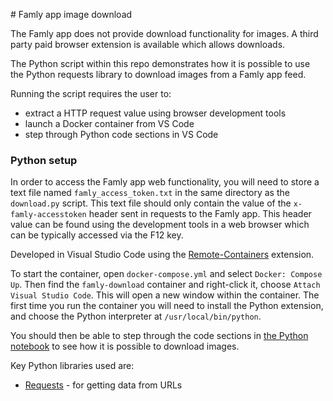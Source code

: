 # Famly app image download

The Famly app does not provide download functionality for images. A third party paid browser extension is available which allows downloads.

The Python script within this repo demonstrates how it is possible to use the Python requests library to download images from a Famly app feed.

Running the script requires the user to:

* extract a HTTP request value using browser development tools
* launch a Docker container from VS Code
* step through Python code sections in VS Code

### Python setup

In order to access the Famly app web functionality, you will need to store a text file named `famly_access_token.txt` in the same directory as the `download.py` script. This text file should only contain the value of the `x-famly-accesstoken` header sent in requests to the Famly app. This header value can be found using the development tools in a web browser which can be typically accessed via the F12 key.

Developed in Visual Studio Code using the [Remote-Containers](https://code.visualstudio.com/docs/devcontainers/containers) extension. 

To start the container, open `docker-compose.yml` and select `Docker: Compose Up`. Then find the `famly-download` container and right-click it, choose `Attach Visual Studio Code`. This will open a new window within the container. The first time you run the container you will need to install the Python extension, and choose the Python interpreter at `/usr/local/bin/python`.

You should then be able to step through the code sections in [the Python notebook](download.py) to see how it is possible to download images.

Key Python libraries used are:

* [Requests](https://requests.readthedocs.io/en/latest/) - for getting data from URLs

